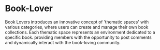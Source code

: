 # Book-Lover
Book Lovers introduces an innovative concept of 'thematic spaces' with various categories, where users can create and manage their own book collections. Each thematic space represents an environment dedicated to a specific book. providing members with the opportunity to post comments and dynamically interact with the book-loving community.
